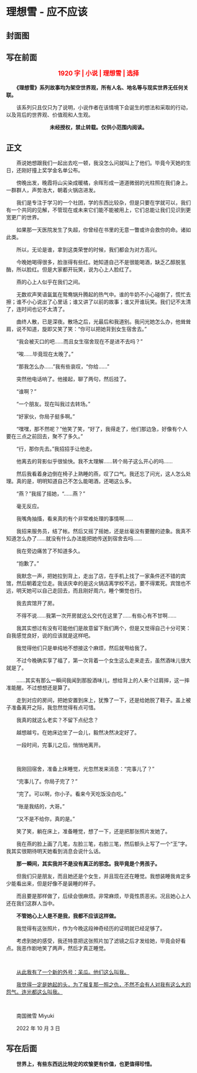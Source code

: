 # 理想雪 - 应不应该

## 封面图

## 写在前面

<p style="color:red; text-align:center; font-weight:bold; font-size:larger;">1920 字 | 小说 | 理想雪 | 选择</p>

　　**《理想雪》系列故事均为架空世界观，所有人名、地名等与现实世界无任何关联。**

　　该系列只且仅只为了说明，小说作者在该情境下会诞生的想法和采取的行动，以及背后的世界观、价值观和人生观。

<p style="text-align:center; font-weight:bold;">未经授权，禁止转载。仅供小范围内阅读。</p>

## 正文

　　燕说她想跟我们一起出去吃一顿，我没怎么问就叫上了他们。毕竟今天她的生日，还刚好撞上奖学金名单公布。

　　傍晚出发，晚霞将山尖染成暖橘，余晖形成一道道微弱的光柱照在我们身上。一群群人，声势浩大，朝着火锅店进发。

　　我们是专注于学习的一个社团，学的东西比较杂，但是只要在学就可以，我们有一个共同的见解，不管现在或未来它们能不能被用上，它们总能让我们见识到更宽更广的世界。

　　如果那一天医院发生了失超，你曾经在书里的无意一瞥或许会救你的命。诸如此类。

　　所以，无论是谁，拿到这类荣誉的时候，我们都会为对方高兴。

　　今晚她喝得很多，脸涨得有些红。她知道自己不是很能喝酒，缺乏乙醇脱氢酶，所以脸红。但是大家都开玩笑，说为心上人脸红了。

　　燕的心上人似乎在我们之间。

　　无数欢声笑语氤氲在鸳鸯锅升腾起的热气中。谁的牛奶不小心碰倒了，慌忙去擦；谁不小心说出了心里话；谁又讲了以前的故事；谁又开谁玩笑。我们记不太清了，连时间也记不太清了。

　　曲终人散，已是深夜。散场之后，光最后和我道别。我问光她怎么办，他耸耸肩，说不知道，旋即又笑了笑：“你可以把她背到女生宿舍去。”

　　“我会被灭口的吧……而且女生宿舍现在不是进不去吗？”

　　“唉……毕竟现在太晚了。”

　　“那我怎么办……”我有些哀叹，“你给……”

　　突然他电话响了。他接起，聊了两句，然后挂了。

　　“谁啊？”

　　“一个朋友。现在叫我过去转场。”

　　“好家伙，你局子挺多啊。”

　　“嘿嘿，那不然呢？”他笑了笑，“好了，我得走了，他们那边急，好像有个人要在三点之前回去，聚不了多久。”

　　“行，那你先去。”我招招手让他走。

　　他离去的背影似乎很愉快。我不太理解……转个局子这么开心的吗……

　　然后我看着身边倒在椅子上熟睡的燕，叹了口气。我还忘了问光，这人怎么处理。真的是，明明知道自己不怎么能喝酒，还喝这么多。

　　“燕？”我摇了摇她，“……燕？”

　　毫无反应。

　　我嘴角抽搐，看来真的有个非常难处理的事情啊……

　　我招来服务员，结了帐。然后又摇了摇她，还是丝毫没有要醒的迹象。我真不知道怎么办了……就没有什么办法能把她传送到宿舍去吗……

　　我在旁边痛苦了不知道多久。

　　“抱歉了。”

　　我默念一声，把她拉到背上，走出了店，在手机上找了一家条件还不错的宾馆，然后朝着定位走。我该庆幸的是这火锅店离学校不远，要不得累死。宾馆也不远，明天她可以自己走回去，而且刚好周六，睡个懒觉也行。

　　我去宾馆开了房。

　　不得不说……我第一次开房就这么交代在这里了……有些心有不甘啊……

　　我其实想过有没有可能他们是故意留下我们两个，但是又觉得自己十分可笑：自我感觉良好，说的应该就是这样吧。

　　我觉得他们只是单纯地不想接这个麻烦，然后就甩给我了。

　　不过今晚确实享了福了，第一次背着一个女生这么走来走去，虽然酒味儿很大就是了。

　　……其实有那么一瞬间我闻到那股酒味儿，想给背上的人来个过肩摔，这一摔准能醒。不过想想还是算了。

　　走到对应的房间，把她安置到床上，犹豫了一下，还是给她脱了鞋子。盖上被子准备离开之际，我忽然觉得有点可惜。

　　我真的就这么老实？不留下点纪念？

　　越想越亏。在她床边坐了一会儿，毅然决然决定好了。

　　一段时间，完事儿之后，悄悄地离开。

<br>

　　我刚回宿舍，准备上床睡觉，光忽然发来消息：“完事儿了？”

　　“完事儿了。你局子完了？”

　　“完了。可以啊，你小子。看来今天吃饭没白吃。”

　　“账是我结的，大哥。”

　　“又不是不给你，真的是。”

　　笑了笑，躺在床上，准备睡觉，想了一下，还是把那张照片发她了。

　　我在燕的脸上画了几笔，左脸三笔，右脸三笔，然后额头上写了一个“王”字。我其实很期待明天她看到消息会说什么话。

　　**那一瞬间，其实我并不是没有真正的邪念。我毕竟是个男孩子。**

　　但我们只是朋友，而且她还是个女生，并且现在还在睡觉。我想装睡我肯定多少能看出来，但是好像不是装睡的样子。

　　而且要是那样做了，后续会很麻烦。非常麻烦，毕竟性质恶劣。况且她心上人还在我们这群人当中。

　　**不管她心上人是不是我，我都不应该这样做。**

　　我觉得有这张照片，作为今晚这段神奇经历的证明就已经足够了。

　　考虑到她的感受，我还特意把这张照片加了滤镜之后才发给她，毕竟会好看点。我恶作剧地笑了两声，然后才真正睡觉。

<br>

　　<u>从此我有了一个新的外号：呆瓜。他们这么叫我。</u>

　　<u>我觉得一定是她起的头，为了报复那一照之仇，不然不会有人对我有这么大的怨气。连光都这么叫我。</u>

<br>

　　南国微雪 Miyuki

　　2022 年 10 月 3 日

## 写在后面

　　**世界上，有些东西远比特定的欢愉更有价值，也更值得珍惜。**